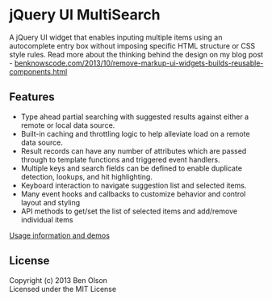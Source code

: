 jQuery UI MultiSearch
======================

A jQuery UI widget that enables inputing multiple items using an autocomplete entry box 
without imposing specific HTML structure or CSS style rules.  Read more about the thinking
behind the design on my blog post - 
[benknowscode.com/2013/10/remove-markup-ui-widgets-builds-reusable-components.html](http://www.benknowscode.com/2013/10/remove-markup-ui-widgets-builds-reusable-components.html)


## Features

- Type ahead partial searching with suggested results against either a remote or local data source.  
- Built-in caching and throttling logic to help alleviate load on a remote data source.
- Result records can have any number of attributes which are passed through to template functions and triggered event handlers.  
- Multiple keys and search fields can be defined to enable duplicate detection, lookups, and hit highlighting.
- Keyboard interaction to navigate suggestion list and selected items.
- Many event hooks and callbacks to customize behavior and control layout and styling
- API methods to get/set the list of selected items and add/remove individual items


[Usage information and demos](http://bseth99.github.io/jquery-ui-multisearch/index.html) 


## License

Copyright (c) 2013 Ben Olson  
Licensed under the MIT License

